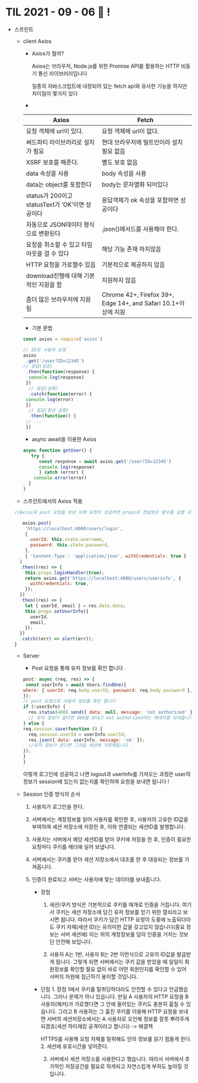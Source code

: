 # TIL 2021 - 09 - 06 📖 !

- 스프린트 

   - client Axios
     - Axios가 뭘까? 
       
       Axios는 브라우저, Node.js를 위한 Promise API를 활용하는 HTTP 비동기 통신 라이브러리입니다

       일종의 자바스크립트에 내장되어 있는 fetch api와 유사한 기능을 하지만 차이점이 몇가지 있다
     - 
     | Axios | Fetch |
     |---|---|
     | 요청 객체에 url이 있다. | 	요청 객체에 url이 없다. | 
     | 써드파티 라이브러리로 설치가 필요 | 현대 브라우저에 빌트인이라 설치 필요 없음 | 
     | XSRF 보호를 해준다. | 별도 보호 없음 | 
     | data 속성을 사용 | body 속성을 사용 | 
     | data는 object를 포함한다 | body는 문자열화 되어있다 | 
     | status가 200이고 statusText가 ‘OK’이면 성공이다 | 응답객체가 ok 속성을 포함하면 성공이다 | 
     | 자동으로 JSON데이터 형식으로 변환된다 | .json()메서드를 사용해야 한다. | 
     | 요청을 취소할 수 있고 타임아웃을 걸 수 있다 | 해당 기능 존재 하지않음 | 
     | HTTP 요청을 가로챌수 있음 | 기본적으로 제공하지 않음 | 
     | download진행에 대해 기본적인 지원을 함 | 지원하지 않음 | 
     | 좀더 많은 브라우저에 지원됨 | Chrome 42+, Firefox 39+, Edge 14+, and Safari 10.1+이상에 지원 | 

     - 기본 문법 
     ```js 
     const axios = require('axios')

     // ID로 사용자 요청
     axios
      .get('/user?ID=12345')
     // 응답(성공)
      .then(function(response) {
       console.log(response)
      })
       // 응답(실패)
       .catch(function(error) {
      console.log(error)
      })
       // 응답(항상 실행)
       .then(function() {
      // ...
      })
      ```

     - async await을 이용한 Axios 
     ```js
     async function getUser() {
        try {
           const response = await axios.get('/user?ID=12345')
           console.log(response)
           } catch (error) {
         console.error(error)
       }
     }
     ```


    - 스프린트에서의 Axios 적용
    ```js
    //Axios로 post 요청을 보낸 뒤에 요청이 성공하면 props로 전달받은 함수를 실행 시키고 로그인 상태를 변경 시키고  다시 get 으로 사용자 정보를 받아온 뒤에 props로 전달 받은 함수를 실행해 사용자의 정보를 변경시킨다 .

       axios.post(
        'https://localhost:4000/users/login',
        {
          userId: this.state.username,
          password: this.state.password,
        },
        { 'Content-Type': 'application/json', withCredentials: true }
      )
      .then((res) => {
        this.props.loginHandler(true);
        return axios.get('https://localhost:4000/users/userinfo', {
          withCredentials: true,
        });
      })
      .then((res) => {
        let { userId, email } = res.data.data;
        this.props.setUserInfo({
          userId,
          email,
        });
      })
      .catch((err) => alert(err));
  }
   ``` 

   - Server
      - Post 요청을 통해 유저 정보를 확인 합니다 .
      ```js 
      post: async (req, res) => {
       const userInfo = await Users.findOne({
      where: { userId: req.body.userId, password: req.body.password },
      });
      // post 요청으로 사용자 정보를 확인 합니다 
      if (!userInfo) {
        res.status(400).send({ data: null, message: 'not authorized' });
        // 유저 정보가 없다면 400을 보내고 not authorized라는 메세지를 보내줍니다 
      } else {
      req.session.save(function () {
        req.session.userId = userInfo.userId;
        res.json({ data: userInfo, message: 'ok' });
        //유저 정보가 있다면 그것을 세션에 저장해둡니다 .
      });
      }
     }  
      ```
      이렇게 로그인에 성공하고 나면 logout과 userInfo를 가져오는 과정은 user의 정보가 session에 있는지 없는지를 확인하여 요청을 보내면 됩니다 !

    - Session 인증 방식의 순서 
      1. 사용자가 로그인을 한다.

      2. 서버에서는 계정정보를 읽어 사용자를 확인한 후, 사용자의 고유한 ID값을 부여하여 세션 저장소에 저장한 후, 이와 연결되는 세션ID를 발행합니다.

      3. 사용자는 서버에서 해당 세션ID를 받아 쿠키에  저장을 한 후, 인증이 필요한 요청마다 쿠키를 헤더에 실어 보냅니다.

      4. 서버에서는 쿠키를 받아 세션 저장소에서 대조를 한 후 대응되는 정보를 가져옵니다.
      5. 인증이 완료되고 서버는 사용자에 맞는 데이터를 보내줍니다.
         

           - 장점 
              1. 세션/쿠키 방식은 기본적으로 쿠키를 매개로 인증을 거칩니다. 여기서 쿠키는 세션 저장소에 담긴 유저 정보를 얻기 위한 열쇠라고 보시면 됩니다. 따라서 쿠키가 담긴 HTTP 요청이 도중에 노출되더라도 쿠키 자체(세션 ID)는 유의미한 값을 갖고있지 않습니다(중요 정보는 서버 세션에) 이는 위의 계정정보를 담아 인증을 거치는 것보단 안전해 보입니다. 
 
             2. 사용자 A는 1번, 사용자 B는 2번 이런식으로 고유의 ID값을 발급받게 됩니다. 그렇게 되면 서버에서는 쿠키 값을 받았을 때 일일이 회원정보를 확인할 필요 없이 바로 어떤 회원인지를 확인할 수 있어 서버의 자원에 접근하기 용이할 것입니다. 

          - 단점 
                 1. 장점 1에서 쿠키를 탈취당하더라도 안전할 수 있다고 언급했습니다. 그러나 문제가 하나 있습니다. 만일 A 사용자의 HTTP 요청을 B 사용자(해커)가 가로챘다면 그 안에 들어있는 쿠키도 충분히 훔칠 수 있습니다. 그리고 B 사용자는 그 훔친 쿠키를 이용해 HTTP 요청을 보내면 서버의 세션저장소에서는 A 사용자로 오인해 정보를 잘못 뿌려주게 되겠죠(세션 하이재킹 공격이라고 합니다) 
             -> 해결책

             HTTPS를 사용해 요청 자체를 탈취해도 안의 정보를 읽기 힘들게 한다. 2. 세션에 유효시간을 넣어준다. 
 
 
             2. 서버에서 세션 저장소를 사용한다고 했습니다. 따라서 서버에서 추가적인 저장공간을 필요로 하게되고 자연스럽게 부하도 높아질 것입니다. 
 



